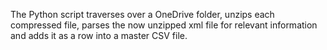 The Python script traverses over a OneDrive folder, unzips each compressed file, parses the 
now unzipped xml file for relevant information and adds it as a row into a master CSV file.
